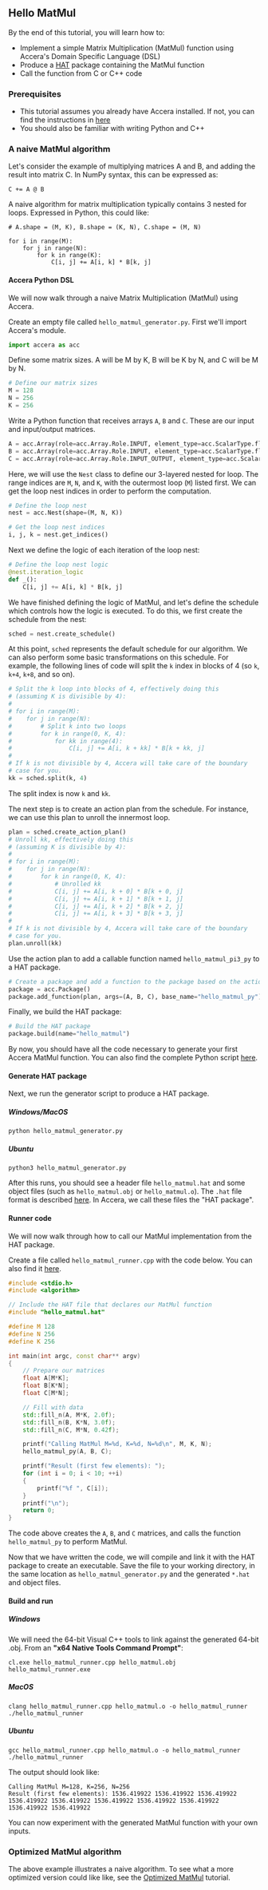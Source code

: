 ## Hello MatMul

By the end of this tutorial, you will learn how to:

* Implement a simple Matrix Multiplication (MatMul) function using Accera's Domain Specific Language (DSL)
* Produce a [HAT](https://github.com/microsoft/hat) package containing the MatMul function
* Call the function from C or C++ code

### Prerequisites

* This tutorial assumes you already have Accera installed. If not, you can find the instructions in [here](../Install/README.md)
* You should also be familiar with writing Python and C++

### A naive MatMul algorithm

Let's consider the example of multiplying matrices A and B, and adding the result into matrix C. In NumPy syntax, this can be expressed as:

```
C += A @ B
```

A naive algorithm for matrix multiplication typically contains 3 nested for loops. Expressed in Python, this could like:

```
# A.shape = (M, K), B.shape = (K, N), C.shape = (M, N)

for i in range(M):
    for j in range(N):
        for k in range(K):
            C[i, j] += A[i, k] * B[k, j]
```

#### Accera Python DSL

We will now walk through a naive Matrix Multiplication (MatMul) using Accera.

Create an empty file called `hello_matmul_generator.py`. First we'll import Accera's module.

```python
import accera as acc
```

Define some matrix sizes. A will be M by K, B will be K by N, and C will be M by N.

```python
# Define our matrix sizes
M = 128
N = 256
K = 256
```

Write a Python function that receives arrays `A`, `B` and `C`. These are our input and input/output matrices.

```python
A = acc.Array(role=acc.Array.Role.INPUT, element_type=acc.ScalarType.float32, shape=(M, K))
B = acc.Array(role=acc.Array.Role.INPUT, element_type=acc.ScalarType.float32, shape=(K, N))
C = acc.Array(role=acc.Array.Role.INPUT_OUTPUT, element_type=acc.ScalarType.float32, shape=(M, N))
```

Here, we will use the `Nest` class to define our 3-layered nested for loop. The range indices are `M`, `N`, and `K`, with the outermost loop (`M`) listed first. We can get the loop nest indices in order to perform the computation.

```python
# Define the loop nest
nest = acc.Nest(shape=(M, N, K))

# Get the loop nest indices
i, j, k = nest.get_indices()
```

Next we define the logic of each iteration of the loop nest:
```python
# Define the loop nest logic
@nest.iteration_logic
def _():
    C[i, j] += A[i, k] * B[k, j]
```

We have finished defining the logic of MatMul, and let's define the schedule which controls how the logic is executed. To do this, we first create the schedule from the nest:

```python
sched = nest.create_schedule()
```

At this point, `sched` represents the default schedule for our algorithm. We can also perform some basic transformations on this schedule. For example, the following lines of code will split the `k` index in blocks of 4 (so `k`, `k+4`, `k+8`, and so on).

```python
# Split the k loop into blocks of 4, effectively doing this
# (assuming K is divisible by 4):
#
# for i in range(M):
#    for j in range(N):
#        # Split k into two loops
#        for k in range(0, K, 4):
#            for kk in range(4):
#                C[i, j] += A[i, k + kk] * B[k + kk, j]
#
# If k is not divisible by 4, Accera will take care of the boundary
# case for you.
kk = sched.split(k, 4)
```

The split index is now `k` and `kk`.

The next step is to create an action plan from the schedule. For instance, we can use this plan to unroll the innermost loop.

```python
plan = sched.create_action_plan()
# Unroll kk, effectively doing this
# (assuming K is divisible by 4):
#
# for i in range(M):
#    for j in range(N):
#        for k in range(0, K, 4):
#            # Unrolled kk
#            C[i, j] += A[i, k + 0] * B[k + 0, j]
#            C[i, j] += A[i, k + 1] * B[k + 1, j]
#            C[i, j] += A[i, k + 2] * B[k + 2, j]
#            C[i, j] += A[i, k + 3] * B[k + 3, j]
#
# If k is not divisible by 4, Accera will take care of the boundary
# case for you.
plan.unroll(kk)
```

Use the action plan to add a callable function named `hello_matmul_pi3_py` to a HAT package.

```python
# Create a package and add a function to the package based on the action plan
package = acc.Package()
package.add_function(plan, args=(A, B, C), base_name="hello_matmul_py")
```

Finally, we build the HAT package:
```python
# Build the HAT package
package.build(name="hello_matmul")
```

By now, you should have all the code necessary to generate your first Accera MatMul function. You can also find the complete Python script [here](hello_matmul/hello_matmul_generator.py).

#### Generate HAT package

Next, we run the generator script to produce a HAT package.

##### Windows/MacOS

```shell
python hello_matmul_generator.py
```

##### Ubuntu

```shell
python3 hello_matmul_generator.py
```

After this runs, you should see a header file `hello_matmul.hat` and some object files (such as `hello_matmul.obj` or `hello_matmul.o`). The `.hat` file format is described [here](https://github.com/microsoft/hat). In Accera, we call these files the "HAT package".

#### Runner code

We will now walk through how to call our MatMul implementation from the HAT package.

Create a file called `hello_matmul_runner.cpp` with the code below. You can also find it [here](hello_matmul/hello_matmul_runner.cpp).

```cpp
#include <stdio.h>
#include <algorithm>

// Include the HAT file that declares our MatMul function
#include "hello_matmul.hat"

#define M 128
#define N 256
#define K 256

int main(int argc, const char** argv)
{
    // Prepare our matrices
    float A[M*K];
    float B[K*N];
    float C[M*N];

    // Fill with data
    std::fill_n(A, M*K, 2.0f);
    std::fill_n(B, K*N, 3.0f);
    std::fill_n(C, M*N, 0.42f);

    printf("Calling MatMul M=%d, K=%d, N=%d\n", M, K, N);
    hello_matmul_py(A, B, C);

    printf("Result (first few elements): ");
    for (int i = 0; i < 10; ++i)
    {
        printf("%f ", C[i]);
    }
    printf("\n");
    return 0;
}
```

The code above creates the `A`, `B`, and `C` matrices, and calls the function `hello_matmul_py` to perform MatMul.

Now that we have written the code, we will compile and link it with the HAT package to create an executable. Save the file to your working directory, in the same location as `hello_matmul_generator.py` and the generated `*.hat` and object files.

#### Build and run

##### Windows

We will need the 64-bit Visual C++ tools to link against the generated 64-bit .obj. From an __"x64 Native Tools Command Prompt"__:

```
cl.exe hello_matmul_runner.cpp hello_matmul.obj
hello_matmul_runner.exe
```

##### MacOS

```
clang hello_matmul_runner.cpp hello_matmul.o -o hello_matmul_runner
./hello_matmul_runner
```

##### Ubuntu

```
gcc hello_matmul_runner.cpp hello_matmul.o -o hello_matmul_runner
./hello_matmul_runner
```

The output should look like:

```
Calling MatMul M=128, K=256, N=256
Result (first few elements): 1536.419922 1536.419922 1536.419922 1536.419922 1536.419922 1536.419922 1536.419922 1536.419922 1536.419922 1536.419922
```

You can now experiment with the generated MatMul function with your own inputs.

### Optimized MatMul algorithm

The above example illustrates a naive algorithm. To see what a more optimized version could like like, see the [Optimized MatMul](./Optimized_MatMul.md) tutorial.
